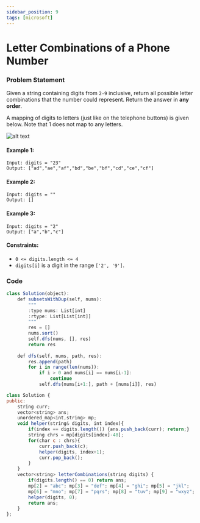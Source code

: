 ```yaml
---
sidebar_position: 9
tags: [microsoft]
---
```


# Letter Combinations of a Phone Number

### Problem Statement
Given a string containing digits from `2-9` inclusive, return all possible letter combinations that the number could represent. Return the answer in **any order**.

A mapping of digits to letters (just like on the telephone buttons) is given below. Note that 1 does not map to any letters.

![alt text](https://assets.leetcode.com/uploads/2022/03/15/1200px-telephone-keypad2svg.png)

#### Example 1:
```
Input: digits = "23"
Output: ["ad","ae","af","bd","be","bf","cd","ce","cf"]
```

#### Example 2:
```
Input: digits = ""
Output: []
```

#### Example 3:
```
Input: digits = "2"
Output: ["a","b","c"]
```

#### Constraints:
- `0 <= digits.length <= 4`
- `digits[i]` is a digit in the range `['2', '9']`.

### Code
```jsx title="Python Code"
class Solution(object):
    def subsetsWithDup(self, nums):
        """
        :type nums: List[int]
        :rtype: List[List[int]]
        """
        res = []
        nums.sort()
        self.dfs(nums, [], res)
        return res
    
    def dfs(self, nums, path, res):
        res.append(path)
        for i in range(len(nums)):
            if i > 0 and nums[i] == nums[i-1]:
                continue
            self.dfs(nums[i+1:], path + [nums[i]], res)

```

```jsx title="C++"
class Solution {
public:
    string curr;
    vector<string> ans;
    unordered_map<int,string> mp;
    void helper(string& digits, int index){
        if(index == digits.length()) {ans.push_back(curr); return;}
        string chrs = mp[digits[index]-48];
        for(char c : chrs){
            curr.push_back(c);
            helper(digits, index+1);
            curr.pop_back();
        }
    }
    vector<string> letterCombinations(string digits) {
        if(digits.length() == 0) return ans;
        mp[2] = "abc"; mp[3] = "def"; mp[4] = "ghi"; mp[5] = "jkl";
        mp[6] = "mno"; mp[7] = "pqrs"; mp[8] = "tuv"; mp[9] = "wxyz";
        helper(digits, 0);
        return ans;
    }
};

```